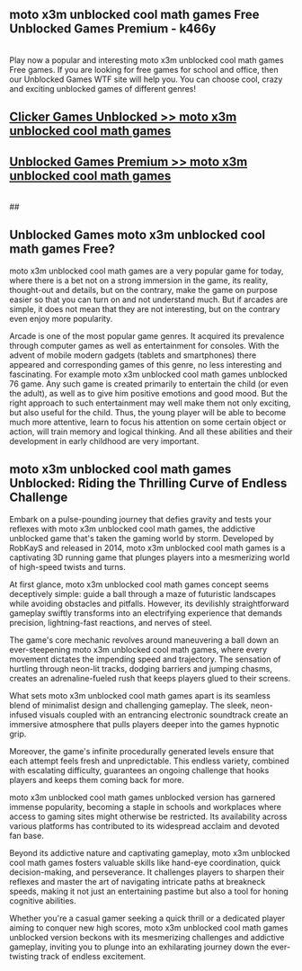 ## moto x3m unblocked cool math games Free Unblocked Games Premium - k466y <br>
<br>
Play now a popular and interesting moto x3m unblocked cool math games Free games. If you are looking for free games for school and office, then our Unblocked Games WTF site will help you. You can choose cool, crazy and exciting unblocked games of different genres!


##  [Clicker Games Unblocked >> moto x3m unblocked cool math games](http://freeplayer.one?title=moto_x3m_unblocked_cool_math_games&ref=05)

##  [Unblocked Games Premium >> moto x3m unblocked cool math games](http://freeplayer.one?title=moto_x3m_unblocked_cool_math_games&ref=05)
  <br>
  ##



## Unblocked Games moto x3m unblocked cool math games Free?

moto x3m unblocked cool math games are a very popular game for today, where there is a bet not on a strong immersion in the game, its reality, thought-out and details, but on the contrary, make the game on purpose easier so that you can turn on and not understand much. But if arcades are simple, it does not mean that they are not interesting, but on the contrary even enjoy more popularity.

Arcade is one of the most popular game genres. It acquired its prevalence through computer games as well as entertainment for consoles. With the advent of mobile modern gadgets (tablets and smartphones) there appeared and corresponding games of this genre, no less interesting and fascinating. For example moto x3m unblocked cool math games unblocked 76 game. Any such game is created primarily to entertain the child (or even the adult), as well as to give him positive emotions and good mood. But the right approach to such entertainment may well make them not only exciting, but also useful for the child. Thus, the young player will be able to become much more attentive, learn to focus his attention on some certain object or action, will train memory and logical thinking. And all these abilities and their development in early childhood are very important.

##  moto x3m unblocked cool math games Unblocked: Riding the Thrilling Curve of Endless Challenge

Embark on a pulse-pounding journey that defies gravity and tests your reflexes with moto x3m unblocked cool math games, the addictive unblocked game that's taken the gaming world by storm. Developed by RobKayS and released in 2014, moto x3m unblocked cool math games is a captivating 3D running game that plunges players into a mesmerizing world of high-speed twists and turns.

At first glance, moto x3m unblocked cool math games concept seems deceptively simple: guide a ball through a maze of futuristic landscapes while avoiding obstacles and pitfalls. However, its devilishly straightforward gameplay swiftly transforms into an electrifying experience that demands precision, lightning-fast reactions, and nerves of steel.

The game's core mechanic revolves around maneuvering a ball down an ever-steepening moto x3m unblocked cool math games, where every movement dictates the impending speed and trajectory. The sensation of hurtling through neon-lit tracks, dodging barriers and jumping chasms, creates an adrenaline-fueled rush that keeps players glued to their screens.

What sets moto x3m unblocked cool math games apart is its seamless blend of minimalist design and challenging gameplay. The sleek, neon-infused visuals coupled with an entrancing electronic soundtrack create an immersive atmosphere that pulls players deeper into the games hypnotic grip.

Moreover, the game's infinite procedurally generated levels ensure that each attempt feels fresh and unpredictable. This endless variety, combined with escalating difficulty, guarantees an ongoing challenge that hooks players and keeps them coming back for more.

moto x3m unblocked cool math games unblocked version has garnered immense popularity, becoming a staple in schools and workplaces where access to gaming sites might otherwise be restricted. Its availability across various platforms has contributed to its widespread acclaim and devoted fan base.

Beyond its addictive nature and captivating gameplay, moto x3m unblocked cool math games fosters valuable skills like hand-eye coordination, quick decision-making, and perseverance. It challenges players to sharpen their reflexes and master the art of navigating intricate paths at breakneck speeds, making it not just an entertaining pastime but also a tool for honing cognitive abilities.

Whether you're a casual gamer seeking a quick thrill or a dedicated player aiming to conquer new high scores, moto x3m unblocked cool math games unblocked version beckons with its mesmerizing challenges and addictive gameplay, inviting you to plunge into an exhilarating journey down the ever-twisting track of endless excitement.
